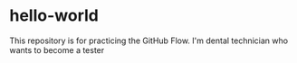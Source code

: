 # hello-world
This repository is for practicing the GitHub Flow.
I'm dental technician who wants to become a tester
